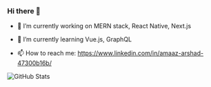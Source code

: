 ### Hi there 👋
<!--
**amaaz-arshad/amaaz-arshad** is a ✨ _special_ ✨ repository because its `README.md` (this file) appears on your GitHub profile.

Here are some ideas to get you started:
-->

- 🔭 I’m currently working on MERN stack, React Native, Next.js

- 🌱 I’m currently learning Vue.js, GraphQL
<!--
- 👯 I’m looking to collaborate on ...
- 🤔 I’m looking for help with ...
- 💬 Ask me about ...
-->
- 📫 How to reach me: https://www.linkedin.com/in/amaaz-arshad-47300b16b/
<!--
- 😄 Pronouns: ...
- ⚡ Fun fact: ...
-->

![GitHub Stats](https://github-readme-stats.vercel.app/api?username=amaaz-arshad&count_private=true&show_icons=true&theme=radical)
